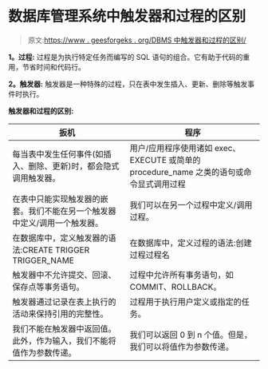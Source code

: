 # 数据库管理系统中触发器和过程的区别

> 原文:[https://www . geesforgeks . org/DBMS 中触发器和过程的区别/](https://www.geeksforgeeks.org/difference-between-trigger-and-procedure-in-dbms/)

**1。过程:**
过程是为执行特定任务而编写的 SQL 语句的组合。它有助于代码的重用，节省时间和代码行。

**2。触发器:**
触发器是一种特殊的过程，只在表中发生插入、更新、删除等触发事件时执行。

**触发器和过程的区别:**

<center>

| 扳机 | 程序 |
| --- | --- |
| 每当表中发生任何事件(如插入、删除、更新)时，都会隐式调用触发器。 | 用户/应用程序使用诸如 exec、EXECUTE 或简单的 procedure_name 之类的语句或命令显式调用过程 |
| 在表中只能实现触发器的嵌套。我们不能在另一个触发器中定义/调用一个触发器。 | 我们可以在另一个过程中定义/调用过程。 |
| 在数据库中，定义触发器的语法:CREATE TRIGGER TRIGGER_NAME | 在数据库中，定义过程的语法:创建过程过程名 |
| 触发器中不允许提交、回滚、保存点等事务语句。 | 过程中允许所有事务语句，如 COMMIT、ROLLBACK。 |
| 触发器通过记录在表上执行的活动来保持引用的完整性。 | 过程用于执行用户定义或指定的任务。 |
| 我们不能在触发器中返回值。此外，作为输入，我们不能将值作为参数传递。 | 我们可以返回 0 到 n 个值。但是，我们可以将值作为参数传递。 |

</center>